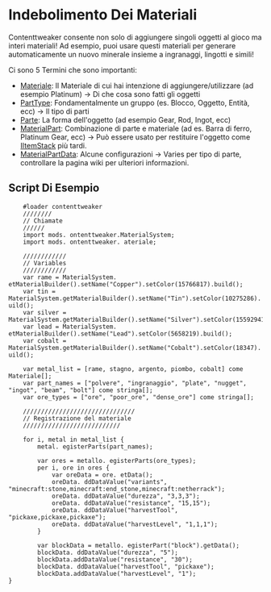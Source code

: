 # Indebolimento Dei Materiali

Contenttweaker consente non solo di aggiungere singoli oggetti al gioco ma interi materiali! Ad esempio, puoi usare questi materiali per generare automaticamente un nuovo minerale insieme a ingranaggi, lingotti e simili!

Ci sono 5 Termini che sono importanti:

- [Materiale](/Mods/ContentTweaker/Materials/Materials/Material/): Il Materiale di cui hai intenzione di aggiungere/utilizzare (ad esempio Platinum) → Di che cosa sono fatti gli oggetti
- [PartType](/Mods/ContentTweaker/Materials/Parts/PartType/): Fondamentalmente un gruppo (es. Blocco, Oggetto, Entità, ecc) → Il tipo di parti
- [Parte](/Mods/ContentTweaker/Materials/Parts/Part/): La forma dell'oggetto (ad esempio Gear, Rod, Ingot, ecc)
- [MaterialPart](/Mods/ContentTweaker/Materials/Materials/MaterialPart/): Combinazione di parte e materiale (ad es. Barra di ferro, Platinum Gear, ecc) → Può essere usato per restituire l'oggetto come [IItemStack](/Vanilla/Items/IItemStack/) più tardi.
- [MaterialPartData](/Mods/ContentTweaker/Materials/Materials/MaterialPartData/): Alcune configurazioni → Varies per tipo di parte, controllare la pagina wiki per ulteriori informazioni.

## Script Di Esempio

```zenscript
    #loader contenttweaker
    ////////
    // Chiamate
    //////
    import mods. ontenttweaker.MaterialSystem;
    import mods. ontenttweaker. ateriale;

    ////////////
    // Variables
    ////////////
    var rame = MaterialSystem. etMaterialBuilder().setName("Copper").setColor(15766817).build();
    var tin = MaterialSystem.getMaterialBuilder().setName("Tin").setColor(10275286). uild();
    var silver = MaterialSystem.getMaterialBuilder().setName("Silver").setColor(15592941).build();
    var lead = MaterialSystem. etMaterialBuilder().setName("Lead").setColor(5658219).build();
    var cobalt = MaterialSystem.getMaterialBuilder().setName("Cobalt").setColor(18347). uild();

    var metal_list = [rame, stagno, argento, piombo, cobalt] come Materiale[];
    var part_names = ["polvere", "ingranaggio", "plate", "nugget", "ingot", "beam", "bolt"] come stringa[];
    var ore_types = ["ore", "poor_ore", "dense_ore"] come stringa[];

    ///////////////////////////////
    // Registrazione del materiale
    ///////////////////////////

    for i, metal in metal_list {
        metal. egisterParts(part_names);

        var ores = metallo. egisterParts(ore_types);
        per i, ore in ores {
            var oreData = ore. etData();
            oreData. ddDataValue("variants", "minecraft:stone,minecraft:end_stone,minecraft:netherrack");
            oreData. ddDataValue("durezza", "3,3,3");
            oreData. ddDataValue("resistance", "15,15");
            oreData. ddDataValue("harvestTool", "pickaxe,pickaxe,pickaxe");
            oreData. ddDataValue("harvestLevel", "1,1,1");
        }

        var blockData = metallo. egisterPart("block").getData();
        blockData. ddDataValue("durezza", "5");
        blockData.addDataValue("resistance", "30");
        blockData. ddDataValue("harvestTool", "pickaxe");
        blockData.addDataValue("harvestLevel", "1");
}
```
